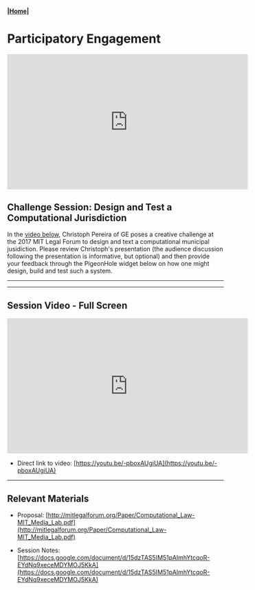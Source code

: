 #### |[Home](https://mitmedialab.github.io/2019-MIT-Computational-Law-Course)|

# Participatory Engagement 

<iframe width="560" height="315" src="https://www.youtube.com/embed/iolHqLIVhFI" frameborder="0" allow="accelerometer; autoplay; encrypted-media; gyroscope; picture-in-picture" allowfullscreen></iframe>

## Challenge Session: Design and Test a Computational Jurisdiction
        
In the [video below](https://youtu.be/-pboxAUgiUA), Christoph Pereira of GE poses a creative challenge at the 2017 MIT Legal Forum to design and text a computational municipal jusidiction.  Please review Christoph's presentation (the audience discussion following the presentation is informative, but optional) and then provide your feedback through the PigeonHole widget below on how one might design, build and test such a system. 


--------------------------------

<script type="text/javascript">
        (function(p,i,g,e,o,n,s){p[o]=p[o]||function(){(p[o].q=p[o].q||[]).push(arguments)},
            n=i.createElement(g),s=i.getElementsByTagName(g)[0];n.async=1;n.src=e;
            s.parentNode.insertBefore(n,s);})
            (window,document,'script','https://static.pigeonhole.at/widget/pigeon-widget.js','phl');
        phl("create", {
            width: "320px",
            height: "568px",
            passcode: "LAWMIT",
            className: "pigeonhole-iframe",
            sessionId: 192788, 
        });
    </script>
<div class="pigeonhole-iframe"></div>

-----------------

## Session Video - Full Screen
        
<iframe width="560" height="315" src="https://www.youtube.com/embed/-pboxAUgiUA" frameborder="0" allow="accelerometer; autoplay; encrypted-media; gyroscope; picture-in-picture" allowfullscreen></iframe>

* Direct link to video: [https://youtu.be/-pboxAUgiUA](https://youtu.be/-pboxAUgiUA)

-----------------

## Relevant Materials

* Proposal: [http://mitlegalforum.org/Paper/Computational_Law-MIT_Media_Lab.pdf](http://mitlegalforum.org/Paper/Computational_Law-MIT_Media_Lab.pdf)

* Session Notes: [https://docs.google.com/document/d/15dzTAS5IM51pAImhYtcqoR-EYdNq9xeceMDYMOJ5KkA](https://docs.google.com/document/d/15dzTAS5IM51pAImhYtcqoR-EYdNq9xeceMDYMOJ5KkA)
